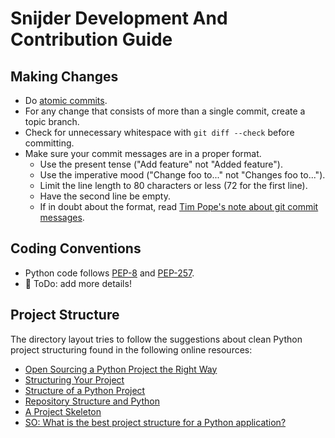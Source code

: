 # Snijder Development And Contribution Guide

## Making Changes

- Do [atomic commits][web_commit].
- For any change that consists of more than a single commit, create a topic
  branch.
- Check for unnecessary whitespace with `git diff --check` before committing.
- Make sure your commit messages are in a proper format.
  - Use the present tense ("Add feature" not "Added feature").
  - Use the imperative mood ("Change foo to..." not "Changes foo to...").
  - Limit the line length to 80 characters or less (72 for the first line).
  - Have the second line be empty.
  - If in doubt about the format, read [Tim Pope's note about git commit
    messages][web_tbaggery].

## Coding Conventions

- Python code follows [PEP-8][web_pep8] and [PEP-257][web_pep257].
- :memo: ToDo: add more details!

## Project Structure

The directory layout tries to follow the suggestions about clean Python project
structuring found in the following online resources:

- [Open Sourcing a Python Project the Right Way](https://jeffknupp.com/blog/2013/08/16/open-sourcing-a-python-project-the-right-way/)
- [Structuring Your Project](http://python-guide-pt-br.readthedocs.io/en/latest/writing/structure/)
- [Structure of a Python Project](http://www.patricksoftwareblog.com/structure-of-a-python-project/)
- [Repository Structure and Python](https://www.kennethreitz.org/essays/repository-structure-and-python)
- [A Project Skeleton](https://learnpythonthehardway.org/book/ex46.html)
- [SO: What is the best project structure for a Python application?](http://stackoverflow.com/questions/193161/what-is-the-best-project-structure-for-a-python-application)


[web_commit]: https://en.wikipedia.org/wiki/Atomic_commit#Atomic_commit_convention
[web_tbaggery]: https://tbaggery.com/2008/04/19/a-note-about-git-commit-messages.html
[web_pep8]: https://www.python.org/dev/peps/pep-0008/
[web_pep257]: https://www.python.org/dev/peps/pep-0257/